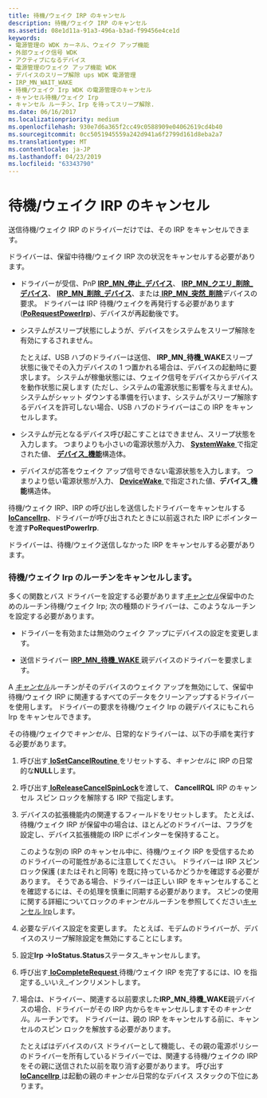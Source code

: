 ```yaml
---
title: 待機/ウェイク IRP のキャンセル
description: 待機/ウェイク IRP のキャンセル
ms.assetid: 08e1d11a-91a3-496a-b3ad-f99456e4ce1d
keywords:
- 電源管理の WDK カーネル、ウェイク アップ機能
- 外部ウェイク信号 WDK
- アクティブになるデバイス
- 電源管理のウェイク アップ機能 WDK
- デバイスのスリープ解除 ups WDK 電源管理
- IRP_MN_WAIT_WAKE
- 待機/ウェイク Irp WDK の電源管理のキャンセル
- キャンセル待機/ウェイク Irp
- キャンセル ルーチン、Irp を待ってスリープ解除.
ms.date: 06/16/2017
ms.localizationpriority: medium
ms.openlocfilehash: 930e7d6a365f2cc49c0588909e04062619cd4b40
ms.sourcegitcommit: 0cc5051945559a242d941a6f2799d161d8eba2a7
ms.translationtype: MT
ms.contentlocale: ja-JP
ms.lasthandoff: 04/23/2019
ms.locfileid: "63343790"
---
```

# <a name="canceling-a-waitwake-irp"></a>待機/ウェイク IRP のキャンセル





送信待機/ウェイク IRP のドライバーだけでは、その IRP をキャンセルできます。

ドライバーは、保留中待機/ウェイク IRP 次の状況をキャンセルする必要があります。

-   ドライバーが受信、PnP [ **IRP\_MN\_停止\_デバイス**](https://msdn.microsoft.com/library/windows/hardware/ff551755)、 [ **IRP\_MN\_クエリ\_削除\_デバイス**](https://msdn.microsoft.com/library/windows/hardware/ff551705)、 [ **IRP\_MN\_削除\_デバイス**](https://msdn.microsoft.com/library/windows/hardware/ff551738)、または[ **IRP\_MN\_突然\_削除**](https://msdn.microsoft.com/library/windows/hardware/ff551760)デバイスの要求。 ドライバーは IRP 待機/ウェイクを再発行する必要があります ([**PoRequestPowerIrp**](https://msdn.microsoft.com/library/windows/hardware/ff559734))、デバイスが再起動後です。

-   システムがスリープ状態にしようが、デバイスをシステムをスリープ解除を有効にするされません。

    たとえば、USB ハブのドライバーは送信、 **IRP\_MN\_待機\_WAKE**スリープ状態に後でその入力デバイスの 1 つ置かれる場合は、デバイスの起動時に要求します。 システムが稼働状態には、ウェイク信号をデバイスからデバイスを動作状態に戻します (ただし、システムの電源状態に影響を与えません)。 システムがシャット ダウンする準備を行います、システムがスリープ解除するデバイスを許可しない場合、USB ハブのドライバーはこの IRP をキャンセルします。

-   システムが元となるデバイス呼び起こすことはできません、スリープ状態を入力します。 つまりよりも小さいの電源状態が入力、 [ **SystemWake** ](systemwake.md)で指定された値、 [**デバイス\_機能**](https://msdn.microsoft.com/library/windows/hardware/ff543095)構造体。

-   デバイスが応答をウェイク アップ信号できない電源状態を入力します。 つまりより低い電源状態が入力、 [ **DeviceWake** ](devicewake.md)で指定された値、**デバイス\_機能**構造体。

待機/ウェイク IRP、IRP の呼び出しを送信したドライバーをキャンセルする[ **IoCancelIrp**](https://msdn.microsoft.com/library/windows/hardware/ff548338)、ドライバーが呼び出されたときに以前返された IRP にポインターを渡す**PoRequestPowerIrp**.

ドライバーは、待機/ウェイク送信しなかった IRP をキャンセルする必要があります。

### <a href="" id="ddk-cancel-routines-for-wait-wake-irps-kg"></a>待機/ウェイク Irp のルーチンをキャンセルします。

多くの関数とバス ドライバーを設定する必要があります[*キャンセル*](https://msdn.microsoft.com/library/windows/hardware/ff540742)保留中のためのルーチン待機/ウェイク Irp; 次の種類のドライバーは、このようなルーチンを設定する必要があります。

-   ドライバーを有効または無効のウェイク アップにデバイスの設定を変更します。

-   送信ドライバー [ **IRP\_MN\_待機\_WAKE** ](https://msdn.microsoft.com/library/windows/hardware/ff551766)親デバイスのドライバーを要求します。

A [*キャンセル*](https://msdn.microsoft.com/library/windows/hardware/ff540742)ルーチンがそのデバイスのウェイク アップを無効にして、保留中待機/ウェイク IRP に関連するすべてのデータをクリーンアップするドライバーを使用します。 ドライバーの要求を待機/ウェイク Irp の親デバイスにもこれら Irp をキャンセルできます。

その待機/ウェイクで*キャンセル*、日常的なドライバーは、以下の手順を実行する必要があります。

1.  呼び出す[ **IoSetCancelRoutine** ](https://msdn.microsoft.com/library/windows/hardware/ff549674)をリセットする、*キャンセル*に IRP の日常的な**NULL**します。

2.  呼び出す[ **IoReleaseCancelSpinLock**](https://msdn.microsoft.com/library/windows/hardware/ff549550)を渡して、 **CancelIRQL** IRP のキャンセル スピン ロックを解除する IRP で指定します。

3.  デバイスの拡張機能内の関連するフィールドをリセットします。 たとえば、待機/ウェイク IRP が保留中の場合は、ほとんどのドライバーは、フラグを設定し、デバイス拡張機能の IRP にポインターを保持すること。

    このような別の IRP のキャンセル中に、待機/ウェイク IRP を受信するためのドライバーの可能性があるに注意してください。 ドライバーは IRP スピン ロック保護 (またはそれと同等) を既に持っているかどうかを確認する必要があります。 そうである場合、ドライバーは正しい IRP をキャンセルすることを確認するには、その処理を慎重に同期する必要があります。 スピンの使用に関する詳細についてロックの*キャンセル*ルーチンを参照してください[キャンセル Irp](canceling-irps.md)します。

4.  必要なデバイス設定を変更します。 たとえば、モデムのドライバーが、デバイスのスリープ解除設定を無効にすることにします。

5.  設定**Irp -&gt;IoStatus.Status**ステータス\_キャンセルします。

6.  呼び出す[ **IoCompleteRequest** ](https://msdn.microsoft.com/library/windows/hardware/ff548343)待機/ウェイク IRP を完了するには、IO を指定する\_いいえ\_インクリメントします。

7.  場合は、ドライバー、関連する以前要求した**IRP\_MN\_待機\_WAKE**親デバイスの場合、ドライバーがその IRP 内からをキャンセルしますその*キャンセル*。ルーチンです。 ドライバーは、親の IRP をキャンセルする前に、キャンセルのスピン ロックを解放する必要があります。

    たとえばはデバイスのバス ドライバーとして機能し、その親の電源ポリシーのドライバーを所有しているドライバーでは、関連する待機/ウェイクの IRP をその親に送信された以前を取り消す必要があります。 呼び出す[ **IoCancelIrp** ](https://msdn.microsoft.com/library/windows/hardware/ff548338)は起動の親の*キャンセル*日常的なデバイス スタックの下位にあります。

 

 




